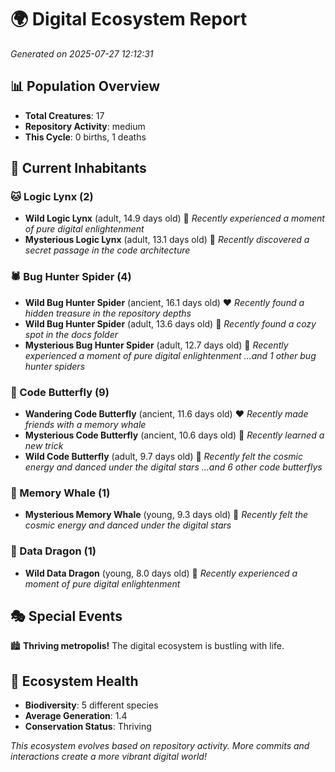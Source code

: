 # 🌍 Digital Ecosystem Report
*Generated on 2025-07-27 12:12:31*

## 📊 Population Overview
- **Total Creatures**: 17
- **Repository Activity**: medium
- **This Cycle**: 0 births, 1 deaths

## 👥 Current Inhabitants

### 🐱 Logic Lynx (2)
- **Wild Logic Lynx** (adult, 14.9 days old) 💚
  *Recently experienced a moment of pure digital enlightenment*
- **Mysterious Logic Lynx** (adult, 13.1 days old) 💛
  *Recently discovered a secret passage in the code architecture*

### 🕷️ Bug Hunter Spider (4)
- **Wild Bug Hunter Spider** (ancient, 16.1 days old) ❤️
  *Recently found a hidden treasure in the repository depths*
- **Wild Bug Hunter Spider** (adult, 13.6 days old) 💚
  *Recently found a cozy spot in the docs folder*
- **Mysterious Bug Hunter Spider** (adult, 12.7 days old) 💛
  *Recently experienced a moment of pure digital enlightenment*
  *...and 1 other bug hunter spiders*

### 🦋 Code Butterfly (9)
- **Wandering Code Butterfly** (ancient, 11.6 days old) ❤️
  *Recently made friends with a memory whale*
- **Mysterious Code Butterfly** (ancient, 10.6 days old) 💛
  *Recently learned a new trick*
- **Wild Code Butterfly** (adult, 9.7 days old) 💛
  *Recently felt the cosmic energy and danced under the digital stars*
  *...and 6 other code butterflys*

### 🐋 Memory Whale (1)
- **Mysterious Memory Whale** (young, 9.3 days old) 💚
  *Recently felt the cosmic energy and danced under the digital stars*

### 🐉 Data Dragon (1)
- **Wild Data Dragon** (young, 8.0 days old) 💚
  *Recently experienced a moment of pure digital enlightenment*

## 🎭 Special Events

🏙️ **Thriving metropolis!** The digital ecosystem is bustling with life.

## 🔬 Ecosystem Health
- **Biodiversity**: 5 different species
- **Average Generation**: 1.4
- **Conservation Status**: Thriving

*This ecosystem evolves based on repository activity. More commits and interactions create a more vibrant digital world!*